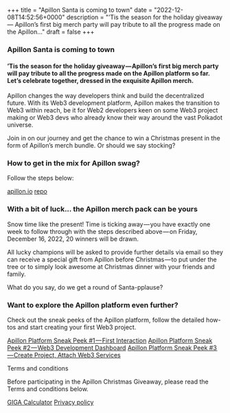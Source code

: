 +++
title = "Apillon Santa is coming to town"
date = "2022-12-08T14:52:56+0000"
description = "’Tis the season for the holiday giveaway — Apillon’s first big merch party will pay tribute to all the progress made on the Apillon…"
draft = false
+++

### Apillon Santa is coming to town


#### ’Tis the season for the holiday giveaway — Apillon’s first big merch party will pay tribute to all the progress made on the Apillon platform so far. Let’s celebrate together, dressed in the exquisite Apillon merch.


Apillon changes the way developers think and build the decentralized future. With its Web3 development platform, Apillon makes the transition to Web3 within reach, be it for Web2 developers keen on some Web3 project making or Web3 devs who already know their way around the vast Polkadot universe.


Join in on our journey and get the chance to win a Christmas present in the form of Apillon’s merch bundle. Or should we say stocking?


### How to get in the mix for Apillon swag?


Follow the steps below:

[apillon.io](http://app.apillon.io/register)
[repo](https://github.com/Apillon-web3/Apillon-Christmas-Giveaway)

### With a bit of luck... the Apillon merch pack can be yours


Snow time like the present! Time is ticking away — you have exactly one week to follow through with the steps described above — on Friday, December 16, 2022, 20 winners will be drawn.


All lucky champions will be asked to provide further details via email so they can receive a special gift from Apillon before Christmas — to put under the tree or to simply look awesome at Christmas dinner with your friends and family.


What do you say, do we get a round of Santa-pplause?


### Want to explore the Apillon platform even further?


Check out the sneak peeks of the Apillon platform, follow the detailed how-tos and start creating your first Web3 project.

[Apillon Platform Sneak Peek #1 — First Interaction](https://medium.com/apillon/apillon-platform-sneak-peek-1-first-interaction-d54ae08e2a5a)
[Apillon Platform Sneak Peek #2 — Web3 Development Dashboard](https://medium.com/apillon/apillon-platform-sneak-peek-2-web3-development-dashboard-1ba6737bb5c6?source=collection_home---4------4-----------------------)
[Apillon Platform Sneak Peek #3 — Create Project, Attach Web3 Services](https://medium.com/apillon/apillon-platform-sneak-peek-3-create-project-attach-web3-services-448f9468c98b?source=collection_home---4------3-----------------------)

Terms and conditions


Before participating in the Apillon Christmas Giveaway, please read the Terms and conditions below.

[GIGA Calculator](https://www.gigacalculator.com/randomizers/random-name-picker.php)
[Privacy policy](https://apillon.io/privacy-policy)
